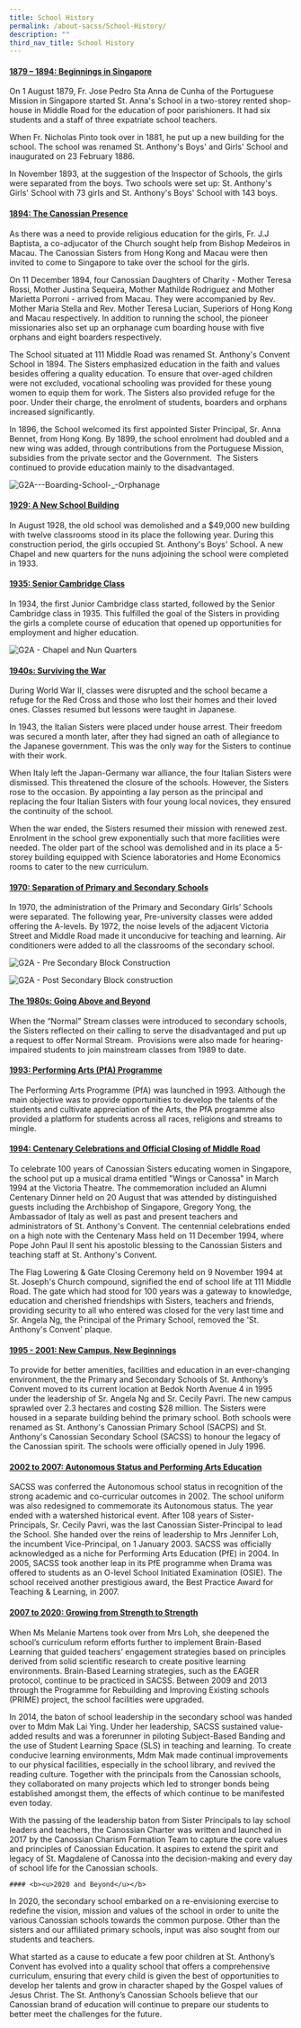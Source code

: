 ```yaml
---
title: School History
permalink: /about-sacss/School-History/
description: ""
third_nav_title: School History
---
```

#### <b><u>1879 – 1894: Beginnings in Singapore</u></b>

On 1 August 1879, Fr. Jose Pedro Sta Anna de Cunha of the Portuguese Mission in Singapore started St. Anna's School in a two-storey rented shop-house in Middle Road for the education of poor parishioners. It had six students and a staff of three expatriate school teachers.

When Fr. Nicholas Pinto took over in 1881, he put up a new building for the school. The school was renamed St. Anthony's Boys' and Girls' School and inaugurated on 23 February 1886.

In November 1893, at the suggestion of the Inspector of Schools, the girls were separated from the boys. Two schools were set up: St. Anthony's Girls' School with 73 girls and St. Anthony's Boys' School with 143 boys.

#### <b><u>1894: The Canossian Presence</u></b>

As there was a need to provide religious education for the girls, Fr. J.J Baptista, a co-adjucator of the Church sought help from Bishop Medeiros in Macau. The Canossian Sisters from Hong Kong and Macau were then invited to come to Singapore to take over the school for the girls.

On 11 December 1894, four Canossian Daughters of Charity - Mother Teresa Rossi, Mother Justina Sequeira, Mother Mathilde Rodriguez and Mother Marietta Porroni - arrived from Macau. They were accompanied by Rev. Mother Maria Stella and Rev. Mother Teresa Lucian, Superiors of Hong Kong and Macau respectively. In addition to running the school, the pioneer missionaries also set up an orphanage cum boarding house with five orphans and eight boarders respectively.

The School situated at 111 Middle Road was renamed St. Anthony's Convent School in 1894. The Sisters emphasized education in the faith and values besides offering a quality education. To ensure that over-aged children were not excluded, vocational schooling was provided for these young women to equip them for work. The Sisters also provided refuge for the poor. Under their charge, the enrolment of students, boarders and orphans increased significantly.

In 1896, the School welcomed its first appointed Sister Principal, Sr. Anna Bennet, from Hong Kong. By 1899, the school enrolment had doubled and a new wing was added, through contributions from the Portuguese Mission, subsidies from the private sector and the Government.  The Sisters continued to provide education mainly to the disadvantaged.

![G2A---Boarding-School-_-Orphanage](https://stanthonyscanossiansec-moe-edu-sg-admin.cwp-stg.sg/wp-content/uploads/2021/08/G2A-Boarding-School-_-Orphanage.jpg "G2A---Boarding-School-_-Orphanage")

#### <b><u>1929: A New School Building</u></b>

In August 1928, the old school was demolished and a $49,000 new building with twelve classrooms stood in its place the following year. During this construction period, the girls occupied St. Anthony's Boys' School. A new Chapel and new quarters for the nuns adjoining the school were completed in 1933.

#### <b><u>1935: Senior Cambridge Class</u></b>

In 1934, the first Junior Cambridge class started, followed by the Senior Cambridge class in 1935. This fulfilled the goal of the Sisters in providing the girls a complete course of education that opened up opportunities for employment and higher education.

![G2A - Chapel and Nun Quarters](https://stanthonyscanossiansec-moe-edu-sg-admin.cwp-stg.sg/wp-content/uploads/2021/08/G2A-Chapel-and-Nun-Quarters-scaled.jpg "G2A - Chapel and Nun Quarters")

#### <b><u>1940s: Surviving the War</u></b>

During World War II, classes were disrupted and the school became a refuge for the Red Cross and those who lost their homes and their loved ones. Classes resumed but lessons were taught in Japanese.

In 1943, the Italian Sisters were placed under house arrest. Their freedom was secured a month later, after they had signed an oath of allegiance to the Japanese government. This was the only way for the Sisters to continue with their work.

When Italy left the Japan-Germany war alliance, the four Italian Sisters were dismissed. This threatened the closure of the schools. However, the Sisters rose to the occasion. By appointing a lay person as the principal and replacing the four Italian Sisters with four young local novices, they ensured the continuity of the school.

When the war ended, the Sisters resumed their mission with renewed zest. Enrolment in the school grew exponentially such that more facilities were needed. The older part of the school was demolished and in its place a 5-storey building equipped with Science laboratories and Home Economics rooms to cater to the new curriculum.

#### <b><u>1970: Separation of Primary and Secondary Schools</u></b>

In 1970, the administration of the Primary and Secondary Girls’ Schools were separated. The following year, Pre-university classes were added offering the A-levels. By 1972, the noise levels of the adjacent Victoria Street and Middle Road made it unconducive for teaching and learning. Air conditioners were added to all the classrooms of the secondary school.

![G2A - Pre Secondary Block Construction](https://stanthonyscanossiansec-moe-edu-sg-admin.cwp-stg.sg/wp-content/uploads/2021/08/G2A-Pre-Secondary-Block-Construction-1024x605.jpg "G2A - Pre Secondary Block Construction")

![G2A - Post Secondary Block construction](https://stanthonyscanossiansec-moe-edu-sg-admin.cwp-stg.sg/wp-content/uploads/2021/08/G2A-Post-Secondary-Block-construction-1024x646.jpg "G2A - Post Secondary Block construction")

#### <b><u>The 1980s: Going Above and Beyond</u></b>

When the “Normal” Stream classes were introduced to secondary schools, the Sisters reflected on their calling to serve the disadvantaged and put up a request to offer Normal Stream.  Provisions were also made for hearing-impaired students to join mainstream classes from 1989 to date.

#### <b><u>1993: Performing Arts (PfA) Programme</u></b>

The Performing Arts Programme (PfA) was launched in 1993. Although the main objective was to provide opportunities to develop the talents of the students and cultivate appreciation of the Arts, the PfA programme also provided a platform for students across all races, religions and streams to mingle.

#### <b><u>1994: Centenary Celebrations and Official Closing of Middle Road</u></b>

To celebrate 100 years of Canossian Sisters educating women in Singapore, the school put up a musical drama entitled "Wings or Canossa" in March 1994 at the Victoria Theatre. The commemoration included an Alumni Centenary Dinner held on 20 August that was attended by distinguished guests including the Archbishop of Singapore, Gregory Yong, the Ambassador of Italy as well as past and present teachers and administrators of St. Anthony's Convent. The centennial celebrations ended on a high note with the Centenary Mass held on 11 December 1994, where Pope John Paul II sent his apostolic blessing to the Canossian Sisters and teaching staff at St. Anthony's Convent.

The Flag Lowering & Gate Closing Ceremony held on 9 November 1994 at St. Joseph's Church compound, signified the end of school life at 111 Middle Road. The gate which had stood for 100 years was a gateway to knowledge, education and cherished friendships with Sisters, teachers and friends, providing security to all who entered was closed for the very last time and Sr. Angela Ng, the Principal of the Primary School, removed the 'St. Anthony's Convent' plaque.

#### <b><u>1995 - 2001: New Campus, New Beginnings</u></b>

To provide for better amenities, facilities and education in an ever-changing environment, the the Primary and Secondary Schools of St. Anthony’s Convent moved to its current location at Bedok North Avenue 4 in 1995 under the leadership of Sr. Angela Ng and Sr. Cecily Pavri. The new campus sprawled over 2.3 hectares and costing $28 million. The Sisters were housed in a separate building behind the primary school. Both schools were renamed as St. Anthony's Canossian Primary School (SACPS) and St. Anthony's Canossian Secondary School (SACSS) to honour the legacy of the Canossian spirit. The schools were officially opened in July 1996.

#### <b><u>2002 to 2007: Autonomous Status and Performing Arts Education</u></b>

SACSS was conferred the Autonomous school status in recognition of the strong academic and co-curricular outcomes in 2002. The school uniform was also redesigned to commemorate its Autonomous status. The year ended with a watershed historical event. After 108 years of Sister-Principals, Sr. Cecily Pavri, was the last Canossian Sister-Principal to lead the School. She handed over the reins of leadership to Mrs Jennifer Loh, the incumbent Vice-Principal, on 1 January 2003. SACSS was officially acknowledged as a niche for Performing Arts Education (PfE) in 2004. In 2005, SACSS took another leap in its PfE programme when Drama was offered to students as an O-level School Initiated Examination (OSIE). The school received another prestigious award, the Best Practice Award for Teaching & Learning, in 2007.

#### <b><u>2007 to 2020: Growing from Strength to Strength</u></b>

When Ms Melanie Martens took over from Mrs Loh, she deepened the school’s curriculum reform efforts further to implement Brain-Based Learning that guided teachers’ engagement strategies based on principles derived from solid scientific research to create positive learning environments. Brain-Based Learning strategies, such as the EAGER protocol, continue to be practiced in SACSS. Between 2009 and 2013 through the Programme for Rebuilding and Improving Existing schools (PRIME) project, the school facilities were upgraded.

In 2014, the baton of school leadership in the secondary school was handed over to Mdm Mak Lai Ying. Under her leadership, SACSS sustained value-added results and was a forerunner in piloting Subject-Based Banding and the use of Student Learning Space (SLS) in teaching and learning. To create conducive learning environments, Mdm Mak made continual improvements to our physical facilities, especially in the school library, and revived the reading culture. Together with the principals from the Canossian schools, they collaborated on many projects which led to stronger bonds being established amongst them, the effects of which continue to be manifested even today.

With the passing of the leadership baton from Sister Principals to lay school leaders and teachers, the Canossian Charter was written and launched in 2017 by the Canossian Charism Formation Team to capture the core values and principles of Canossian Education. It aspires to extend the spirit and legacy of St. Magdalene of Canossa into the decision-making and every day of school life for the Canossian schools.

	#### <b><u>2020 and Beyond</u></b>

In 2020, the secondary school embarked on a re-envisioning exercise to redefine the vision, mission and values of the school in order to unite the various Canossian schools towards the common purpose. Other than the sisters and our affiliated primary schools, input was also sought from our students and teachers.

What started as a cause to educate a few poor children at St. Anthony’s Convent has evolved into a quality school that offers a comprehensive curriculum, ensuring that every child is given the best of opportunities to develop her talents and grow in character shaped by the Gospel values of Jesus Christ. The St. Anthony’s Canossian Schools believe that our Canossian brand of education will continue to prepare our students to better meet the challenges for the future.